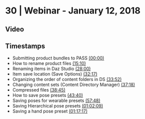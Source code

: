# 30 | Webinar - January 12, 2018
## Video
<div class="responsive-container"><div id="player"></div></div>
<script>
      var tag = document.createElement('script');
      tag.src = "https://www.youtube.com/iframe_api";
      var firstScriptTag = document.getElementsByTagName('script')[0];
      firstScriptTag.parentNode.insertBefore(tag, firstScriptTag);
      var player;
      function onYouTubeIframeAPIReady() {
        player = new YT.Player('player', {
          videoId: 'Yn2rq4G2AeI',
        });
      }
    
    function setCurrentTime(slideNum) {
    var object = [0, 910, 1680, 1937, 2032, 2238, 2325, 2620, 3468, 3729, 4637]
    player.seekTo(object[slideNum]);
  }
</script>
    
## Timestamps
* Submitting product bundles to PASS <a href="javascript:void(0);" onclick="setCurrentTime(0)">(00:00)</a>
* How to rename product files <a href="javascript:void(0);" onclick="setCurrentTime(1)">(15:10)</a>
* Renaming items in Daz Studio <a href="javascript:void(0);" onclick="setCurrentTime(2)">(28:00)</a>
* Item save location (Save Options) <a href="javascript:void(0);" onclick="setCurrentTime(3)">(32:17)</a>
* Organizing the order of content folders in DS <a href="javascript:void(0);" onclick="setCurrentTime(4)">(33:52)</a>
* Changing content sets (Content Directory Manager) <a href="javascript:void(0);" onclick="setCurrentTime(5)">(37:18)</a>
* Compressed files <a href="javascript:void(0);" onclick="setCurrentTime(6)">(38:45)</a>
* How to save pose presets <a href="javascript:void(0);" onclick="setCurrentTime(7)">(43:40)</a>
* Saving poses for wearable presets <a href="javascript:void(0);" onclick="setCurrentTime(8)">(57:48)</a>
* Saving Hierarchical pose presets <a href="javascript:void(0);" onclick="setCurrentTime(9)">(01:02:09)</a>
* Saving a hand pose preset <a href="javascript:void(0);" onclick="setCurrentTime(10)">(01:17:17)</a>
